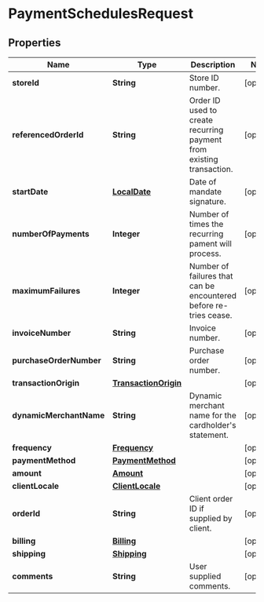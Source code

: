 
# PaymentSchedulesRequest

## Properties
Name | Type | Description | Notes
------------ | ------------- | ------------- | -------------
**storeId** | **String** | Store ID number. |  [optional]
**referencedOrderId** | **String** | Order ID used to create recurring payment from existing transaction. |  [optional]
**startDate** | [**LocalDate**](LocalDate.md) | Date of mandate signature. |  [optional]
**numberOfPayments** | **Integer** | Number of times the recurring pament will process. |  [optional]
**maximumFailures** | **Integer** | Number of failures that can be encountered before re-tries cease. |  [optional]
**invoiceNumber** | **String** | Invoice number. |  [optional]
**purchaseOrderNumber** | **String** | Purchase order number. |  [optional]
**transactionOrigin** | [**TransactionOrigin**](TransactionOrigin.md) |  |  [optional]
**dynamicMerchantName** | **String** | Dynamic merchant name for the cardholder&#39;s statement. |  [optional]
**frequency** | [**Frequency**](Frequency.md) |  |  [optional]
**paymentMethod** | [**PaymentMethod**](PaymentMethod.md) |  |  [optional]
**amount** | [**Amount**](Amount.md) |  |  [optional]
**clientLocale** | [**ClientLocale**](ClientLocale.md) |  |  [optional]
**orderId** | **String** | Client order ID if supplied by client. |  [optional]
**billing** | [**Billing**](Billing.md) |  |  [optional]
**shipping** | [**Shipping**](Shipping.md) |  |  [optional]
**comments** | **String** | User supplied comments. |  [optional]



